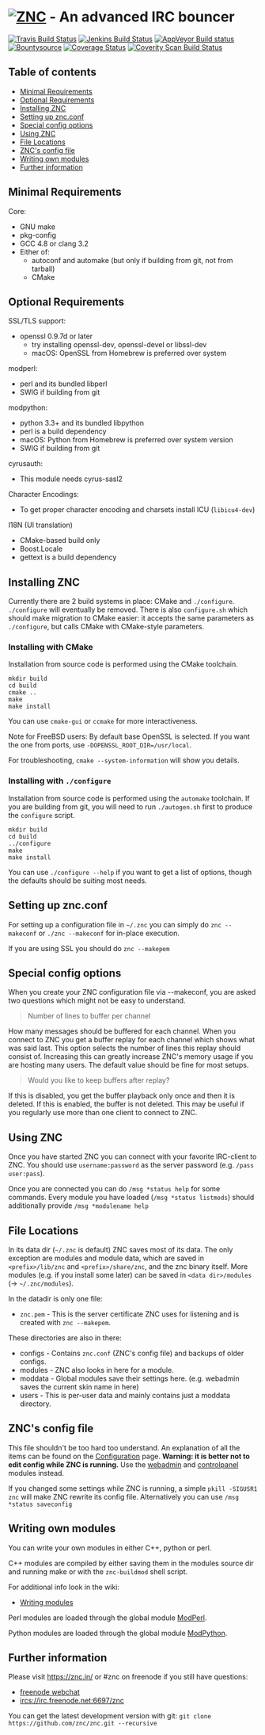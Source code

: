 # [![ZNC](https://wiki.znc.in/resources/assets/wiki.png)](https://znc.in) - An advanced IRC bouncer

[![Travis Build Status](https://img.shields.io/travis/znc/znc/master.svg?label=linux%2Fmacos)](https://travis-ci.org/znc/znc)
[![Jenkins Build Status](https://img.shields.io/jenkins/s/https/jenkins.znc.in/job/znc/job/znc/job/master.svg?label=freebsd)](https://jenkins.znc.in/job/znc/job/znc/job/master/)
[![AppVeyor Build status](https://img.shields.io/appveyor/ci/DarthGandalf/znc/master.svg?label=windows)](https://ci.appveyor.com/project/DarthGandalf/znc/branch/master)
[![Bountysource](https://www.bountysource.com/badge/tracker?tracker_id=1759)](https://www.bountysource.com/trackers/1759-znc?utm_source=1759&utm_medium=shield&utm_campaign=TRACKER_BADGE)
[![Coverage Status](https://img.shields.io/codecov/c/github/znc/znc.svg)](https://codecov.io/gh/znc/znc)
[![Coverity Scan Build Status](https://img.shields.io/coverity/scan/6778.svg)](https://scan.coverity.com/projects/znc-coverity)

## Table of contents

- [Minimal Requirements](#minimal-requirements)
- [Optional Requirements](#optional-requirements)
- [Installing ZNC](#installing-znc)
- [Setting up znc.conf](#setting-up-zncconf)
- [Special config options](#special-config-options)
- [Using ZNC](#using-znc)
- [File Locations](#file-locations)
- [ZNC's config file](#zncs-config-file)
- [Writing own modules](#writing-own-modules)
- [Further information](#further-information)

## Minimal Requirements

Core:

* GNU make
* pkg-config
* GCC 4.8 or clang 3.2
* Either of:
    * autoconf and automake (but only if building from git, not from tarball)
    * CMake

## Optional Requirements

SSL/TLS support:
* openssl 0.9.7d or later
    * try installing openssl-dev, openssl-devel or libssl-dev
    * macOS: OpenSSL from Homebrew is preferred over system

modperl:
* perl and its bundled libperl
* SWIG if building from git

modpython:
* python 3.3+ and its bundled libpython
* perl is a build dependency
* macOS: Python from Homebrew is preferred over system version
* SWIG if building from git

cyrusauth:
* This module needs cyrus-sasl2

Character Encodings:
* To get proper character encoding and charsets install ICU (`libicu4-dev`)

I18N (UI translation)
* CMake-based build only
* Boost.Locale
* gettext is a build dependency

## Installing ZNC

Currently there are 2 build systems in place: CMake and `./configure`.
`./configure` will eventually be removed.
There is also `configure.sh` which should make migration to CMake easier:
it accepts the same parameters as `./configure`,
but calls CMake with CMake-style parameters.

### Installing with CMake

Installation from source code is performed using the CMake toolchain.

```shell
mkdir build
cd build
cmake ..
make
make install
```

You can use `cmake-gui` or `ccmake` for more interactiveness.

Note for FreeBSD users:
By default base OpenSSL is selected.
If you want the one from ports, use `-DOPENSSL_ROOT_DIR=/usr/local`.

For troubleshooting, `cmake --system-information` will show you details.

### Installing with `./configure`

Installation from source code is performed using the `automake` toolchain.
If you are building from git, you will need to run `./autogen.sh` first to
produce the `configure` script.

```shell
mkdir build
cd build
../configure
make
make install
```

You can use `./configure --help` if you want to get a list of options, though
the defaults should be suiting most needs.

## Setting up znc.conf

For setting up a configuration file in `~/.znc` you can simply do
`znc --makeconf` or `./znc --makeconf` for in-place execution.

If you are using SSL you should do `znc --makepem`

## Special config options

When you create your ZNC configuration file via --makeconf, you are asked
two questions which might not be easy to understand.

> Number of lines to buffer per channel

How many messages should be buffered for each channel. When you connect to
ZNC you get a buffer replay for each channel which shows what was said
last. This option selects the number of lines this replay should consist
of. Increasing this can greatly increase ZNC's memory usage if you are
hosting many users. The default value should be fine for most setups.

> Would you like to keep buffers after replay?

If this is disabled, you get the buffer playback only once and then it is
deleted. If this is enabled, the buffer is not deleted. This may be useful
if you regularly use more than one client to connect to ZNC.

## Using ZNC

Once you have started ZNC you can connect with your favorite IRC-client to
ZNC. You should use `username:password` as the server password (e.g.
`/pass user:pass`).

Once you are connected you can do `/msg *status help` for some commands.
Every module you have loaded (`/msg *status listmods`) should additionally
provide `/msg *modulename help`

## File Locations

In its data dir (`~/.znc` is default) ZNC saves most of its data. The only
exception are modules and module data, which are saved in
`<prefix>/lib/znc` and `<prefix>/share/znc`, and the znc binary itself.
More modules (e.g. if you install some later) can be saved in
`<data dir>/modules` (-> `~/.znc/modules`).

In the datadir is only one file:

- `znc.pem` - This is the server certificate ZNC uses for listening and is
created with `znc --makepem`.

These directories are also in there:

- configs - Contains `znc.conf` (ZNC's config file) and backups of older
  configs.
- modules - ZNC also looks in here for a module.
- moddata - Global modules save their settings here.
  (e.g. webadmin saves the current skin name in here)
- users   - This is per-user data and mainly contains just a moddata
  directory.

## ZNC's config file

This file shouldn't be too hard too understand. An explanation of all the
items can be found on the
[Configuration](https://wiki.znc.in/Configuration) page.
**Warning: it is better not to edit config while ZNC is running.** Use the
[webadmin] and [controlpanel] modules instead.

[webadmin]:https://wiki.znc.in/Webadmin
[controlpanel]:https://wiki.znc.in/Controlpanel

If you changed some settings while ZNC is running, a simple
`pkill -SIGUSR1 znc` will make ZNC rewrite its config file. Alternatively
you can use `/msg *status saveconfig`

## Writing own modules

You can write your own modules in either C++, python or perl.

C++ modules are compiled by either saving them in the modules source dir
and running make or with the `znc-buildmod` shell script.

For additional info look in the wiki:

- [Writing modules](https://wiki.znc.in/Writing_modules)

Perl modules are loaded through the global module
[ModPerl](https://wiki.znc.in/Modperl).

Python modules are loaded through the global module
[ModPython](https://wiki.znc.in/Modpython).

## Further information

Please visit https://znc.in/ or #znc on freenode if you still have questions:
- [freenode webchat](https://webchat.freenode.net/?nick=znc_....&channels=znc) 
- [ircs://irc.freenode.net:6697/znc](ircs://irc.freenode.net:6697/znc)

You can get the latest development version with git:
`git clone https://github.com/znc/znc.git --recursive`
